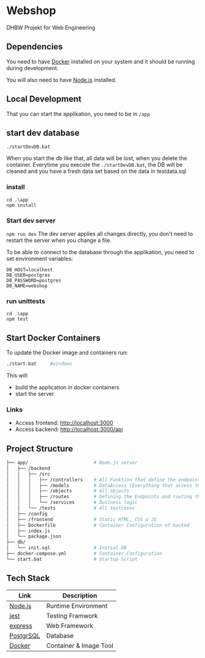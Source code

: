 # Webshop

DHBW Projekt for Web Engineering

## Dependencies

You need to have [Docker](https://www.docker.com/) installed on your system and it should be running during development.

You will also need to have [Node.js](https://nodejs.org/en) installed.

## Local Development

That you can start the applikation, you need to be in `/app`

## start dev database
```
./startDevDB.bat
```
When you start the db like that, all data will be lost, when you delete the container.
Everytime you execute the `./startDevDB.bat`, the DB will be cleaned and you have a fresh data set based on the data in testdata.sql


### install
```
cd .\app
npm install
```

### Start dev server

`npm run dev`
The dev server applies all changes directly, you don't need to restart the server when you change a file.

To be able to connect to the database through the applikation, you need to set environment variables:

```
DB_HOST=localhost
DB_USER=postgres
DB_PASSWORD=postgres
DB_NAME=webshop
```

### run unittests

```
cd .\app
npm test
```

## Start Docker Containers

To update the Docker image and containers run:

```bash
./start.bat     #windows
```

This will:

-   build the application in docker containers
-   start the server

### Links

-   Access frontend: [http://localhost:3000](http://localhost:3000)
-   Access backend: [http://localhost:3000/api](http://localhost:3000/api)

## Project Structure

```bash
├── app/                        # Node.js server
│   ├── /backend
│   │   ├── /src
│   │   │   ├── /controllers    # All Funktion that define the endpoint and handles errors
│   │   │   ├── /models         # DataAccess (Everything that access the Database)
│   │   │   ├── /objects        # All objects
│   │   │   ├── /routes         # Defining the Endpoints and routing them to the function
│   │   │   └── /services       # Business logic
│   │   └── /tests              # All testcases
│   ├── /config
│   ├── /frontend               # Static HTML, CSS & JS
│   ├── Dockerfile              # Container Configuration of backed
│   ├── index.js
│   └── package.json
├── db/
│   └── init.sql                # Initial DB
├── docker-compose.yml          # Container Configuration
└── start.bat                   # Startup Script
```

## Tech Stack

| Link                                       | Description            |
| ------------------------------------------ | ---------------------- |
| [Node.js](https://nodejs.org/en)           | Runtime Environment    |
| [jest](https://www.npmjs.com/package/jest) | Testing Framwork       |
| [express](https://expressjs.com/)          | Web Framework          |
| [PostgrSQL](https://www.postgresql.org/)   | Database               |
| [Docker](https://www.docker.com/)          | Container & Image Tool |
